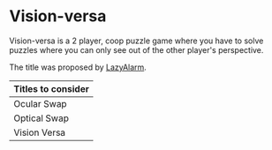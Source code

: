 # Vision-versa

Vision-versa is a 2 player, coop puzzle game where you have to solve puzzles where you can only see out of the other player's perspective.

The title was proposed by [LazyAlarm](/lazyalarm_(friend)).

|Titles to consider|
|-|
|Ocular Swap|
|Optical Swap|
|Vision Versa|
